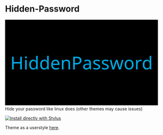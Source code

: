 # Hidden-Password
![alt-tag](https://raw.githubusercontent.com/RaitaroH/Hidden-Password/master/Images/HiddenPassword%20-%20DeepDark.png)
Hide your password like linux does (other themes may cause issues)


[![Install directly with Stylus](https://img.shields.io/badge/Install%20directly%20with-Stylus-285959.svg)](https://raw.githubusercontent.com/RaitaroH/Hidden-Password/master/HiddenPassword.user.css)

Theme as a userstyle [here](https://openusercss.org/theme/5a90527070bc4a0b00903b13).
